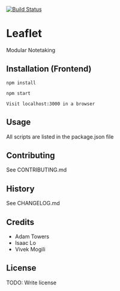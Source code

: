 [![Build Status](https://travis-ci.com/Zarkoix/Leaflet.svg?token=oT8VKpEzxEWbmhoh5pgb&branch=master)](https://travis-ci.com/Zarkoix/Leaflet)

# Leaflet

Modular Notetaking

## Installation (Frontend)

    npm install
   
    npm start
    
    Visit localhost:3000 in a browser

## Usage

All scripts are listed in the package.json file

## Contributing

See CONTRIBUTING.md

## History

See CHANGELOG.md

## Credits

* Adam Towers
* Isaac Lo
* Vivek Mogili

## License

TODO: Write license
